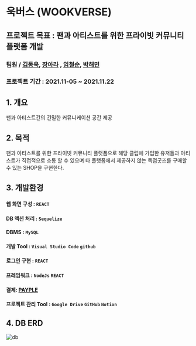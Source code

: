# 욱버스 (WOOKVERSE)
## 프로젝트 목표 : 팬과 아티스트를 위한 프라이빗 커뮤니티 플랫폼 개발 
### 팀원 / [김동욱](https://github.com/pier101), [장아라](https://github.com/ararararararara) , [임철순](https://github.com/POcodingWER), [박해민](https://github.com/euphratesriver0216)

### 프로젝트 기간 : 2021.11-05 ~ 2021.11.22 
 

## 1. 개요
팬과 아티스트간의 긴밀한 커뮤니케이션 공간 제공

## 2. 목적 
팬과 아티스트를 위한 프라이빗 커뮤니티 플랫폼으로 해당 클럽에 가입한 유저들과 아티스트가 직접적으로 소통 할 수 있으며 타 플랫폼에서 제공하지 않는 독점굿즈를 구매할 수 있는 SHOP을 구현한다.

## 3. 개발환경
 #### 웹 화면 구성 : `REACT`
 #### DB 액션 처리 : `Sequelize`
 #### DBMS : `MySQL` 
 #### 개발 Tool : `Visual Studio Code` `github`
 #### 로그인 구현 : `REACT`
 #### 프레임워크 : `NodeJs` `REACT`
 #### 결제: [PAYPLE](https://www.payple.kr/) 
 #### 프로젝트 관리 Tool : `Google Drive` `GitHub` `Notion`

## 4. DB ERD
![db](https://user-images.githubusercontent.com/85658044/143193144-84d9b139-74f2-43eb-8d2d-9dcc081bae5e.png)

